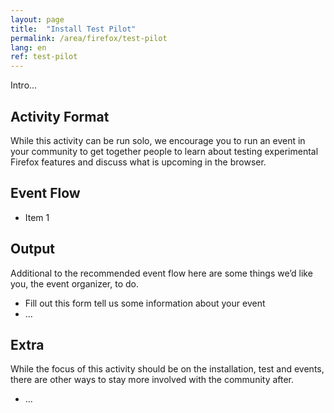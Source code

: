 ```yaml
---
layout: page
title:  "Install Test Pilot"
permalink: /area/firefox/test-pilot
lang: en
ref: test-pilot
---
```


Intro...

## Activity Format

While this activity can be run solo, we encourage you to run an event in your community to get together people to learn about testing experimental Firefox features and discuss what is upcoming in the browser.

## Event Flow

* Item 1

## Output
Additional to the recommended event flow here are some things we’d like you, the event organizer, to do.

* Fill out this form tell us some information about your event <add url when ready>
* ...

## Extra
While the focus of this activity should be on the installation, test and events, there are other ways to stay more involved with the community after.

* ...
